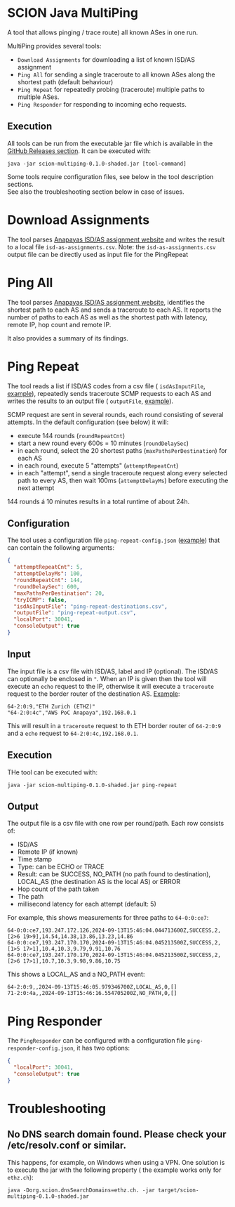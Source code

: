 # SCION Java MultiPing

A tool that allows pinging / trace route) all known ASes in one run.

MultiPing provides several tools:

* `Download Assignments` for downloading a list of known ISD/AS assignment
* `Ping All` for sending a single traceroute to all known ASes along the shortest path (default
  behaviour)
* `Ping Repeat` for repeatedly probing (traceroute) multiple paths to multiple ASes.
* `Ping Responder` for responding to incoming echo requests.

## Execution

All tools can be run from the executable jar file which is available in
the [GitHub Releases section](https://github.com/netsec-ethz/scion-java-multiping/releases/download/v0.1.0/scion-multiping-0.1.0-shaded.jar).
It can be executed with:

```
java -jar scion-multiping-0.1.0-shaded.jar [tool-command]
```

Some tools require configuration files, see below in the tool description sections.   
See also the troubleshooting section below in case of issues.

# Download Assignments

The tool
parses [Anapayas ISD/AS assignment website](https://docs.anapaya.net/en/latest/resources/isd-as-assignments/)
and writes the result to a local file `isd-as-assignments.csv`.
Note: the `isd-as-assignments.csv` output file can be directly used as input file for the PingRepeat

# Ping All

The tool
parses [Anapayas ISD/AS assignment website](https://docs.anapaya.net/en/latest/resources/isd-as-assignments/),
identifies the shortest path to each AS and sends a traceroute to each AS.
It reports the number of paths to each AS as well as the shortest path with latency, remote IP, hop
count and remote IP.

It also provides a summary of its findings.

# Ping Repeat

The tool reads a list if ISD/AS codes from a csv file (
`isdAsInputFile`, [example](/ping-repeat-destinations.json)), repeatedly sends
traceroute
SCMP requests to each AS and writes the results to an output file (
`outputFile`, [example](/ping-repeat-output.csv)).

SCMP request are sent in several rounds, each round consisting of several attempts.
In the default configuration (see below) it will:

* execute 144 rounds (`roundRepeatCnt`)
* start a new round every 600s = 10 minutes (`roundDelaySec`)
* in each round, select the 20 shortest paths (`maxPathsPerDestination`) for each AS
* in each round, execute 5 "attempts" (`attemptRepeatCnt`)
* in each "attempt", send a single traceroute request along every selected path to every AS,
  then wait 100ms (`attemptDelayMs`) before executing the next attempt

144 rounds á 10 minutes results in a total runtime of about 24h.

## Configuration

The tool uses a configuration file `ping-repeat-config.json` ([example](/ping-repeat-config.json))
that can contain the following
arguments:

```json
{
  "attemptRepeatCnt": 5,
  "attemptDelayMs": 100,
  "roundRepeatCnt": 144,
  "roundDelaySec": 600,
  "maxPathsPerDestination": 20,
  "tryICMP": false,
  "isdAsInputFile": "ping-repeat-destinations.csv",
  "outputFile": "ping-repeat-output.csv",
  "localPort": 30041,
  "consoleOutput": true
}
```

## Input

The input file is a csv file with ISD/AS, label and IP (optional). The ISD/AS can optionally be
enclosed in `"`.
When an IP is given then the tool will execute an `echo` request to the IP, otherwise it will
execute a `traceroute` request to the border router of the destination
AS. [Example](/ping-repeat-destinations.csv):

```
64-2:0:9,"ETH Zurich (ETHZ)"
"64-2:0:4c","AWS PoC Anapaya",192.168.0.1
```

This will result in a `traceroute` request to th ETH border router of `64-2:0:9` and a `echo`
request to `64-2:0:4c,192.168.0.1`.

## Execution

THe tool can be executed with:

```
java -jar scion-multiping-0.1.0-shaded.jar ping-repeat
```

## Output

The output file is a csv file with one row per round/path.
Each row consists of:

* ISD/AS
* Remote IP (if known)
* Time stamp
* Type: can be ECHO or TRACE
* Result: can be SUCCESS, NO_PATH (no path found to destination), LOCAL_AS (the destination AS
  is the local AS) or ERROR
* Hop count of the path taken
* The path
* millisecond latency for each attempt (default: 5)

For example, this shows measurements for three paths to `64-0:0:ce7`:

```csv
64-0:0:ce7,193.247.172.126,2024-09-13T15:46:04.044713600Z,SUCCESS,2,[2>6 19>9],14.54,14.38,13.86,13.23,14.86
64-0:0:ce7,193.247.170.170,2024-09-13T15:46:04.045213500Z,SUCCESS,2,[1>5 17>1],10.4,10.3,9.79,9.91,10.76
64-0:0:ce7,193.247.170.170,2024-09-13T15:46:04.045213500Z,SUCCESS,2,[2>6 17>1],10.7,10.3,9.98,9.86,10.75
```

This shows a LOCAL_AS and a NO_PATH event:

```
64-2:0:9,,2024-09-13T15:46:05.979346700Z,LOCAL_AS,0,[]
71-2:0:4a,,2024-09-13T15:46:16.554705200Z,NO_PATH,0,[]
```

# Ping Responder

The `PingResponder` can be configured with a configuration file `ping-responder-config.json`, it has
two options:

```json
{
  "localPort": 30041,
  "consoleOutput": true
}
```

# Troubleshooting

## No DNS search domain found. Please check your /etc/resolv.conf or similar.

This happens, for example, on Windows when using a VPN. One solution is to execute the jar with the
following property (
the example works only for `ethz.ch`):

```
java -Dorg.scion.dnsSearchDomains=ethz.ch. -jar target/scion-multiping-0.1.0-shaded.jar
```